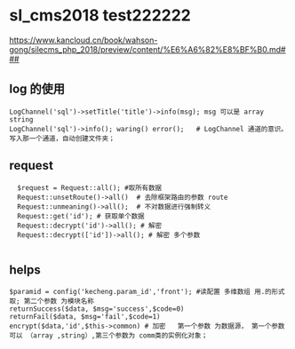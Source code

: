 # sl_cms2018 test222222
 
https://www.kancloud.cn/book/wahson-gong/silecms_php_2018/preview/content/%E6%A6%82%E8%BF%B0.md###


## log 的使用 
```
LogChannel('sql')->setTitle('title')->info(msg); msg 可以是 array string 
LogChannel('sql')->info(); waring() error();   # LogChannel 通道的意识。写入那一个通道，自动创建文件夹；

```
## request
```
  $request = Request::all(); #取所有数据
  Request::unsetRoute()->all()  # 去除框架路由的参数 route 
  Request::unmeaning()->all();  # 不对数据进行强制转义
  Request::get('id'); # 获取单个数据 
  Request::decrypt('id')->all(); # 解密
  Request::decrypt(['id'])->all(); # 解密 多个参数 
   
```

## helps
```
$paramid = config('kecheng.param_id','front'); #读配置 多维数组 用.的形式取; 第二个参数 为模块名称
returnSuccess($data, $msg='success',$code=0)
returnFail($data, $msg='fail',$code=1) 
encrypt($data,'id',$this->common) # 加密   第一个参数 为数据源， 第一个参数可以 （array ,string）,第三个参数为 comm类的实例化对象； 

```



